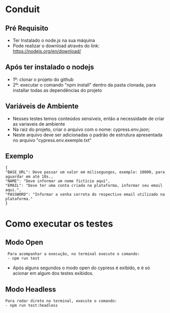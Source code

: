 # Conduit

## Pré Requisito
 - Ter Instalado o node.js na sua máquina
 - Pode realizar o download através do link: https://nodejs.org/en/download/

## Após ter instalado o nodejs

- 1º: clonar o projeto do github
- 2º: executar o comando "npm install" dentro da pasta clonada, para installar todas as dependências do projeto

## Variáveis de Ambiente 
 - Nesses testes temos conteúdos sensiveis, então a necessidade de criar as variaveis de ambiente
 - Na raiz do projeto, criar o arquivo com o nome: cypress.env.json;
 - Neste arquivo deve ser adicionadas o padrão de estrutura apresentada no arquivo "cypress.env.exemple.txt"

## Exemplo
    {
    "BASE_URL": Deve passar um valor em milisegungos, exemplo: 10000, para aguardar em até 10s.,
    "NAME": "Deve informar um nome fictício aqui",
    "EMAIL": "Deve ter uma conta criada na plataforma, informar seu email aqui.",
    "PASSWORD": "Informar a senha correta do respectivo email utilizado na plataforma."
    }
    
# Como executar os testes

## Modo Open
     Para acompanhar a execução, no terminal execute o comando:
     - npm run test
   
  - Após alguns segundos o modo open do cypress é exibido, e é só acionar em algum dos testes exibidos.  
    
## Modo Headless
    Para rodar direto no terminal, execute o comando:
    - npm run test:headless
